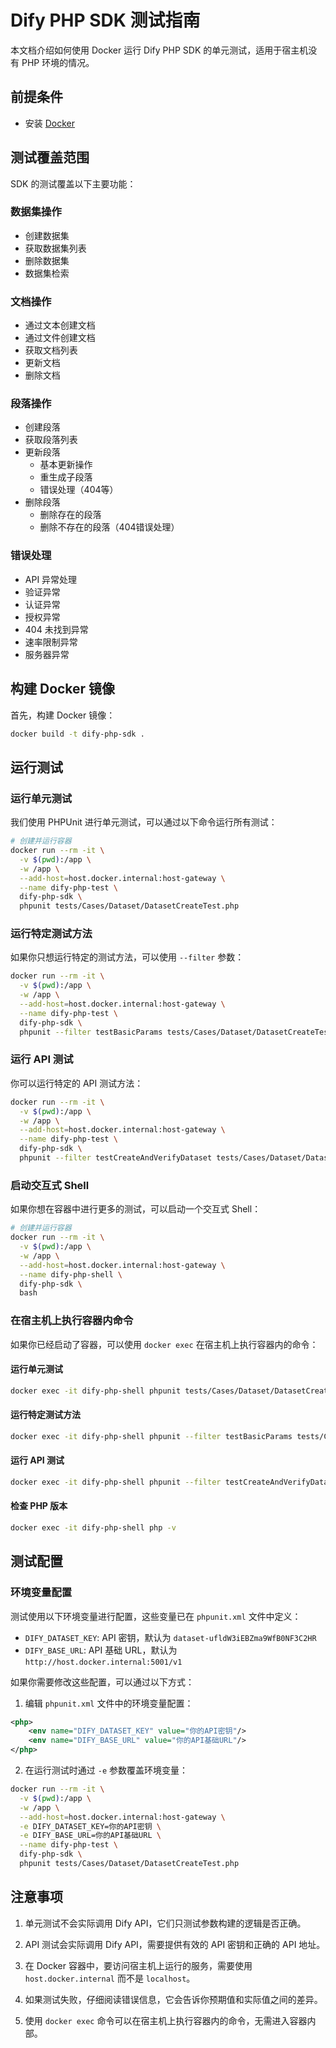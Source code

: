 # Dify PHP SDK 测试指南

本文档介绍如何使用 Docker 运行 Dify PHP SDK 的单元测试，适用于宿主机没有 PHP 环境的情况。

## 前提条件

- 安装 [Docker](https://www.docker.com/get-started)

## 测试覆盖范围

SDK 的测试覆盖以下主要功能：

### 数据集操作
- 创建数据集
- 获取数据集列表
- 删除数据集
- 数据集检索

### 文档操作
- 通过文本创建文档
- 通过文件创建文档
- 获取文档列表
- 更新文档
- 删除文档

### 段落操作
- 创建段落
- 获取段落列表
- 更新段落
  - 基本更新操作
  - 重生成子段落
  - 错误处理（404等）
- 删除段落
  - 删除存在的段落
  - 删除不存在的段落（404错误处理）

### 错误处理
- API 异常处理
- 验证异常
- 认证异常
- 授权异常
- 404 未找到异常
- 速率限制异常
- 服务器异常

## 构建 Docker 镜像

首先，构建 Docker 镜像：

```bash
docker build -t dify-php-sdk .
```

## 运行测试

### 运行单元测试

我们使用 PHPUnit 进行单元测试，可以通过以下命令运行所有测试：

```bash
# 创建并运行容器
docker run --rm -it \
  -v $(pwd):/app \
  -w /app \
  --add-host=host.docker.internal:host-gateway \
  --name dify-php-test \
  dify-php-sdk \
  phpunit tests/Cases/Dataset/DatasetCreateTest.php
```

### 运行特定测试方法

如果你只想运行特定的测试方法，可以使用 `--filter` 参数：

```bash
docker run --rm -it \
  -v $(pwd):/app \
  -w /app \
  --add-host=host.docker.internal:host-gateway \
  --name dify-php-test \
  dify-php-sdk \
  phpunit --filter testBasicParams tests/Cases/Dataset/DatasetCreateTest.php
```

### 运行 API 测试

你可以运行特定的 API 测试方法：

```bash
docker run --rm -it \
  -v $(pwd):/app \
  -w /app \
  --add-host=host.docker.internal:host-gateway \
  --name dify-php-test \
  dify-php-sdk \
  phpunit --filter testCreateAndVerifyDataset tests/Cases/Dataset/DatasetCreateTest.php
```

### 启动交互式 Shell

如果你想在容器中进行更多的测试，可以启动一个交互式 Shell：

```bash
# 创建并运行容器
docker run --rm -it \
  -v $(pwd):/app \
  -w /app \
  --add-host=host.docker.internal:host-gateway \
  --name dify-php-shell \
  dify-php-sdk \
  bash
```

### 在宿主机上执行容器内命令

如果你已经启动了容器，可以使用 `docker exec` 在宿主机上执行容器内的命令：

#### 运行单元测试

```bash
docker exec -it dify-php-shell phpunit tests/Cases/Dataset/DatasetCreateTest.php
```

#### 运行特定测试方法

```bash
docker exec -it dify-php-shell phpunit --filter testBasicParams tests/Cases/Dataset/DatasetCreateTest.php
```

#### 运行 API 测试

```bash
docker exec -it dify-php-shell phpunit --filter testCreateAndVerifyDataset tests/Cases/Dataset/DatasetCreateTest.php
```

#### 检查 PHP 版本

```bash
docker exec -it dify-php-shell php -v
```

## 测试配置

### 环境变量配置

测试使用以下环境变量进行配置，这些变量已在 `phpunit.xml` 文件中定义：

- `DIFY_DATASET_KEY`: API 密钥，默认为 `dataset-ufldW3iEBZma9WfB0NF3C2HR`
- `DIFY_BASE_URL`: API 基础 URL，默认为 `http://host.docker.internal:5001/v1`

如果你需要修改这些配置，可以通过以下方式：

1. 编辑 `phpunit.xml` 文件中的环境变量配置：

```xml
<php>
    <env name="DIFY_DATASET_KEY" value="你的API密钥"/>
    <env name="DIFY_BASE_URL" value="你的API基础URL"/>
</php>
```

2. 在运行测试时通过 `-e` 参数覆盖环境变量：

```bash
docker run --rm -it \
  -v $(pwd):/app \
  -w /app \
  --add-host=host.docker.internal:host-gateway \
  -e DIFY_DATASET_KEY=你的API密钥 \
  -e DIFY_BASE_URL=你的API基础URL \
  --name dify-php-test \
  dify-php-sdk \
  phpunit tests/Cases/Dataset/DatasetCreateTest.php
```

## 注意事项

1. 单元测试不会实际调用 Dify API，它们只测试参数构建的逻辑是否正确。

2. API 测试会实际调用 Dify API，需要提供有效的 API 密钥和正确的 API 地址。

3. 在 Docker 容器中，要访问宿主机上运行的服务，需要使用 `host.docker.internal` 而不是 `localhost`。

4. 如果测试失败，仔细阅读错误信息，它会告诉你预期值和实际值之间的差异。

5. 使用 `docker exec` 命令可以在宿主机上执行容器内的命令，无需进入容器内部。 
